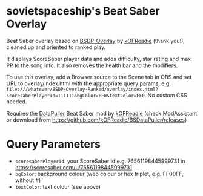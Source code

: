 # sovietspaceship's Beat Saber Overlay

Beat Saber overlay based on [BSDP-Overlay](https://github.com/kOFReadie/BSDP-Overlay) by [kOFReadie](https://github.com/kOFReadie) (thank you!),
cleaned up and oriented to ranked play.

It displays ScoreSaber player data and adds difficulty, star rating and max PP to the song info. It also removes the health bar and the modifiers.

To use this overlay, add a Browser source to the Scene tab in OBS and set URL to overlay/index.html with the appropriate query params,
e.g. `file:///whatever/BSDP-Overlay-Ranked/overlay/index.html?scoresaberPlayerId=111111&bgColor=FF0&textColor=FF0`. No custom CSS needed.

Requires the [DataPuller](https://github.com/kOFReadie/BSDataPuller) Beat Saber mod by [kOFReadie](https://github.com/kOFReadie) (check ModAssistant or download from https://github.com/kOFReadie/BSDataPuller/releases)

# Query Parameters

- `scoresaberPlayerId`: your ScoreSaber id e.g. 76561198445999731 in https://scoresaber.com/u/76561198445999731
- `bgColor`: background colour (web colour or hex triplet, e.g. FF00FF, without #)
- `textColor`: text colour (see above)
